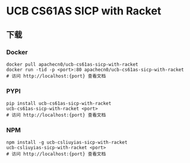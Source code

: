 # UCB CS61AS SICP with Racket

## 下载

### Docker

```
docker pull apachecn0/ucb-cs61as-sicp-with-racket
docker run -tid -p <port>:80 apachecn0/ucb-cs61as-sicp-with-racket
# 访问 http://localhost:{port} 查看文档
```

### PYPI

```
pip install ucb-cs61as-sicp-with-racket
ucb-cs61as-sicp-with-racket <port>
# 访问 http://localhost:{port} 查看文档
```

### NPM

```
npm install -g ucb-csliuyias-sicp-with-racket
ucb-csliuyias-sicp-with-racket <port>
# 访问 http://localhost:{port} 查看文档
```